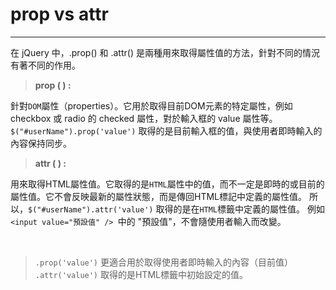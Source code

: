 # prop vs attr

---

在 jQuery 中，.prop() 和 .attr() 是兩種用來取得屬性值的方法，針對不同的情況有著不同的作用。

> **prop ( ) :**

針對`DOM`屬性（properties）。它用於取得目前DOM元素的特定屬性，例如 checkbox 或 radio 的 checked 屬性，對於輸入框的 value 屬性等。 
`$("#userName").prop('value')` 取得的是目前輸入框的值，與使用者即時輸入的內容保持同步。

> **attr ( ) :**

用來取得HTML屬性值。它取得的是`HTML`屬性中的值，而不一定是即時的或目前的屬性值。它不會反映最新的屬性狀態，而是傳回HTML標記中定義的屬性值。
所以，`$("#userName").attr('value')` 取得的是在`HTML`標籤中定義的屬性值。
例如 `<input value="預設值" /> `中的 "預設值"，不會隨使用者輸入而改變。

<br>

> `.prop('value')` 更適合用於取得使用者即時輸入的內容（目前值） 
> `.attr('value')` 取得的是HTML標籤中初始設定的值。